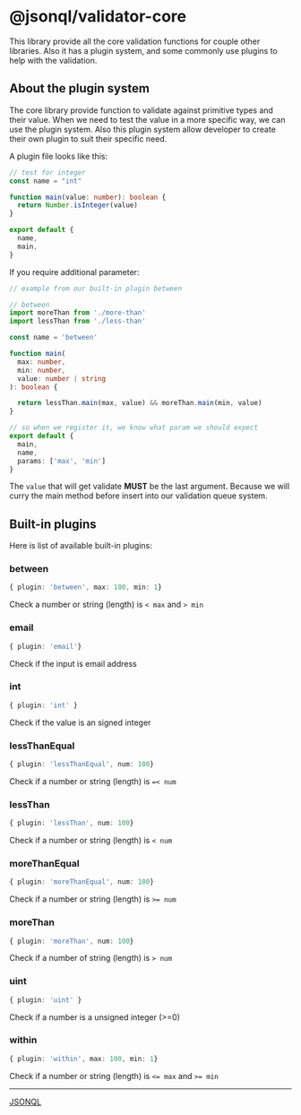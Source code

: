 # @jsonql/validator-core

This library provide all the core validation functions for couple other libraries.
Also it has a plugin system, and some commonly use plugins to help with the validation.

## About the plugin system

The core library provide function to validate against primitive types and their value.
When we need to test the value in a more specific way, we can use the plugin system.
Also this plugin system allow developer to create their own plugin to suit their specific need.

A plugin file looks like this:

```ts
// test for integer
const name = "int"

function main(value: number): boolean {
  return Number.isInteger(value)
}

export default {
  name,
  main,
}
```

If you require additional parameter:

```ts
// example from our built-in plugin between

// between
import moreThan from './more-than'
import lessThan from './less-than'

const name = 'between'

function main(
  max: number,
  min: number,
  value: number | string
): boolean {

  return lessThan.main(max, value) && moreThan.main(min, value)
}

// so when we register it, we know what param we should expect
export default {
  main,
  name,
  params: ['max', 'min']
}

```

The `value` that will get validate **MUST** be the last argument. Because we will curry the main method before insert into our validation queue system. 

## Built-in plugins

Here is list of available built-in plugins:

### between

```ts
{ plugin: 'between', max: 100, min: 1}
```

Check a number or string (length) is `< max` and `> min`

### email

```ts
{ plugin: 'email'}
```

Check if the input is email address

### int

```ts
{ plugin: 'int' }
```

Check if the value is an signed integer

### lessThanEqual

```ts
{ plugin: 'lessThanEqual', num: 100}
```

Check if a number or string (length) is `=< num`

### lessThan

```ts
{ plugin: 'lessThan', num: 100}
```

Check if a number or string (length) is `< num`

### moreThanEqual

```ts
{ plugin: 'moreThanEqual', num: 100}
```

Check if a number or string (length) is `>= num`

### moreThan

```ts
{ plugin: 'moreThan', num: 100}
```

Check if a number of string (length) is `> num`

### uint

```ts
{ plugin: 'uint' }
```

Check if a number is a unsigned integer (>=0)

### within

```ts
{ plugin: 'within', max: 100, min: 1}
```

Check if a number or string (length) is `<= max` and `>= min`

---

[JSONQL](https://jsonql.org)
